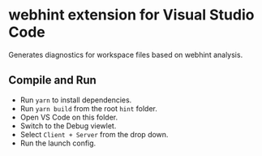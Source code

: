 # webhint extension for Visual Studio Code

Generates diagnostics for workspace files based on webhint analysis.

## Compile and Run

* Run `yarn` to install dependencies.
* Run `yarn build` from the root `hint` folder.
* Open VS Code on this folder.
* Switch to the Debug viewlet.
* Select `Client + Server` from the drop down.
* Run the launch config.
